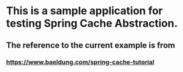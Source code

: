 # This is a sample application for testing Spring Cache Abstraction.
## The reference to the current example is from 
### https://www.baeldung.com/spring-cache-tutorial